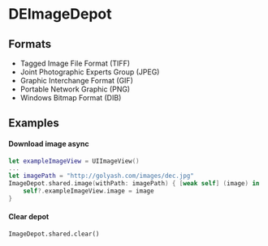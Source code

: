 # **DEImageDepot**

## Formats
- Tagged Image File Format (TIFF)
- Joint Photographic Experts Group (JPEG)
- Graphic Interchange Format (GIF)
- Portable Network Graphic (PNG)
- Windows Bitmap Format (DIB)

## Examples

#### Download image async
```swift
let exampleImageView = UIImageView()
...
let imagePath = "http://golyash.com/images/dec.jpg"
ImageDepot.shared.image(withPath: imagePath) { [weak self] (image) in
    self?.exampleImageView.image = image
}
```

#### Clear depot
```
ImageDepot.shared.clear()
```
